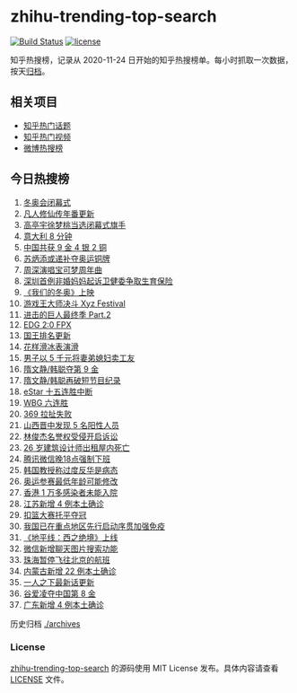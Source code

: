 # zhihu-trending-top-search

[![Build Status](https://github.com/justjavac/zhihu-trending-top-search/workflows/ci/badge.svg?branch=main)](https://github.com/justjavac/zhihu-trending-top-search/actions)
[![license](https://img.shields.io/github/license/justjavac/zhihu-trending-top-search)](https://github.com/justjavac/zhihu-trending-top-search/blob/main/LICENSE)

知乎热搜榜，记录从 2020-11-24 日开始的知乎热搜榜单。每小时抓取一次数据，按天[归档](./archives)。

## 相关项目

- [知乎热门话题](https://github.com/justjavac/zhihu-trending-hot-questions)
- [知乎热门视频](https://github.com/justjavac/zhihu-trending-hot-video)
- [微博热搜榜](https://github.com/justjavac/weibo-trending-hot-search)

## 今日热搜榜

<!-- BEGIN -->
<!-- 最后更新时间 Sun Feb 20 2022 22:06:35 GMT+0800 (China Standard Time) -->

1. [冬奥会闭幕式](https://www.zhihu.com/search?q=冬奥会闭幕式)
1. [凡人修仙传年番更新](https://www.zhihu.com/search?q=凡人修仙传)
1. [高亭宇徐梦桃当选闭幕式旗手](https://www.zhihu.com/search?q=闭幕式旗手)
1. [意大利 8 分钟](https://www.zhihu.com/search?q=意大利八分钟)
1. [中国共获 9 金 4 银 2 铜](https://www.zhihu.com/search?q=冬奥会闭幕)
1. [苏炳添或递补夺奥运铜牌](https://www.zhihu.com/search?q=苏炳添)
1. [周深演唱宝可梦周年曲](https://www.zhihu.com/search?q=宝可梦)
1. [深圳首例非婚妈妈起诉卫健委争取生育保险](https://www.zhihu.com/search?q=非婚妈妈争取生育保险)
1. [《我们的冬奥》上映](https://www.zhihu.com/search?q=我们的冬奥)
1. [游戏王大师决斗 Xyz Festival](https://www.zhihu.com/search?q=游戏王)
1. [进击的巨人最终季 Part.2](https://www.zhihu.com/search?q=进击的巨人)
1. [EDG 2:0 FPX](https://www.zhihu.com/search?q=edg)
1. [国王排名更新](https://www.zhihu.com/search?q=国王排名)
1. [花样滑冰表演滑](https://www.zhihu.com/search?q=表演滑)
1. [男子以 5 千元将妻弟媳妇卖工友](https://www.zhihu.com/search?q=男子将妻弟媳妇卖给工友)
1. [隋文静/韩聪夺第 9 金](https://www.zhihu.com/search?q=隋文静/韩聪)
1. [隋文静/韩聪再破短节目纪录](https://www.zhihu.com/search?q=隋文静/韩聪)
1. [eStar 十五连胜中断](https://www.zhihu.com/search?q=eStar)
1. [WBG 六连胜](https://www.zhihu.com/search?q=WBG)
1. [369 拉扯失败](https://www.zhihu.com/search?q=tes)
1. [山西晋中发现 5 名阳性人员](https://www.zhihu.com/search?q=山西阳性)
1. [林俊杰名誉权受侵开启诉讼](https://www.zhihu.com/search?q=林俊杰诉讼)
1. [26 岁建筑设计师出租屋内死亡](https://www.zhihu.com/search?q=26岁建筑设计师)
1. [腾讯微信晚18点强制下班](https://www.zhihu.com/search?q=腾讯微信)
1. [韩国教授称过度反华是病态](https://www.zhihu.com/search?q=过度反华)
1. [奥运参赛最低年龄可能修改](https://www.zhihu.com/search?q=奥运最低年龄限制)
1. [香港 1 万多感染者未能入院](https://www.zhihu.com/search?q=香港疫情)
1. [江苏新增 4 例本土确诊](https://www.zhihu.com/search?q=江苏新增)
1. [扣篮大赛托平夺冠](https://www.zhihu.com/search?q=扣篮大赛)
1. [我国已在重点地区先行启动序贯加强免疫](https://www.zhihu.com/search?q=序贯加强免疫)
1. [《地平线：西之绝境》上线](https://www.zhihu.com/search?q=地平线西之绝境)
1. [微信新增聊天图片搜索功能](https://www.zhihu.com/search?q=微信聊天图片搜索)
1. [珠海暂停飞往北京的航班](https://www.zhihu.com/search?q=珠海疫情)
1. [内蒙古新增 22 例本土确诊](https://www.zhihu.com/search?q=内蒙古新增)
1. [一人之下最新话更新](https://www.zhihu.com/search?q=一人之下)
1. [谷爱凌夺中国第 8 金](https://www.zhihu.com/search?q=谷爱凌)
1. [广东新增 4 例本土确诊](https://www.zhihu.com/search?q=广东新增)

<!-- END -->

历史归档 [./archives](./archives)

### License

[zhihu-trending-top-search](https://github.com/justjavac/zhihu-trending-top-search)
的源码使用 MIT License 发布。具体内容请查看 [LICENSE](./LICENSE) 文件。
